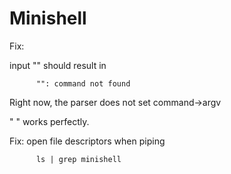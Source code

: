 # Minishell

Fix:

input "" should result in 


          "": command not found

Right now, the parser does not set command->argv 

 " " works perfectly.

Fix:
open file descriptors when piping

          ls | grep minishell
